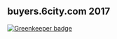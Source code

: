 ## buyers.6city.com 2017

[![Greenkeeper badge](https://badges.greenkeeper.io/zanjs/buyers-6city.svg)](https://greenkeeper.io/)